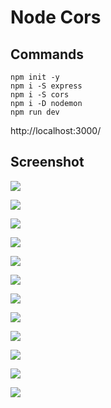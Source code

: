 # Node Cors

## Commands

```dos
npm init -y
npm i -S express
npm i -S cors
npm i -D nodemon
npm run dev
```

http://localhost:3000/

## Screenshot

![](images/11.png)

![](images/12.png)

![](images/21.png)

![](images/22.png)

![](images/31.png)

![](images/32.png)

![](images/41.png)

![](images/42.png)

![](images/43.png)

![](images/44.png)

![](images/45.png)

![](images/46.png)
